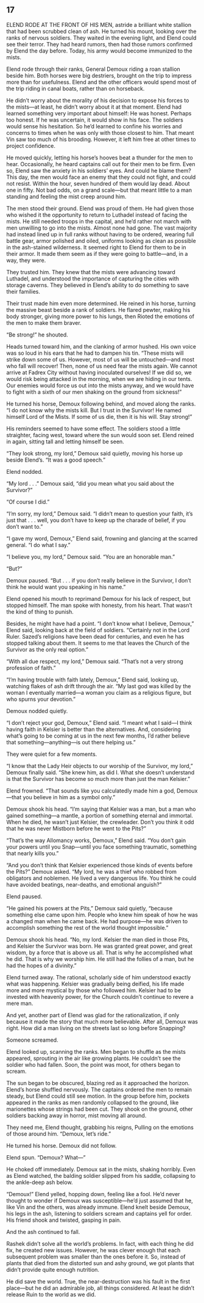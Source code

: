 ## 17


ELEND RODE AT THE FRONT OF HIS MEN, astride a brilliant white stallion that had been scrubbed clean of ash. He turned his mount, looking over the ranks of nervous soldiers. They waited in the evening light, and Elend could see their terror. They had heard rumors, then had those rumors confirmed by Elend the day before. Today, his army would become immunized to the mists.

Elend rode through their ranks, General Demoux riding a roan stallion beside him. Both horses were big destriers, brought on the trip to impress more than for usefulness. Elend and the other officers would spend most of the trip riding in canal boats, rather than on horseback.

He didn’t worry about the morality of his decision to expose his forces to the mists—at least, he didn’t worry about it at that moment. Elend had learned something very important about himself: He was honest. Perhaps too honest. If he was uncertain, it would show in his face. The soldiers would sense his hesitation. So he’d learned to confine his worries and concerns to times when he was only with those closest to him. That meant Vin saw too much of his brooding. However, it left him free at other times to project confidence.

He moved quickly, letting his horse’s hooves beat a thunder for the men to hear. Occasionally, he heard captains call out for their men to be firm. Even so, Elend saw the anxiety in his soldiers’ eyes. And could he blame them? This day, the men would face an enemy that they could not fight, and could not resist. Within the hour, seven hundred of them would lay dead. About one in fifty. Not bad odds, on a grand scale—but that meant little to a man standing and feeling the mist creep around him.

The men stood their ground. Elend was proud of them. He had given those who wished it the opportunity to return to Luthadel instead of facing the mists. He still needed troops in the capital, and he’d rather not march with men unwilling to go into the mists. Almost none had gone. The vast majority had instead lined up in full ranks without having to be ordered, wearing full battle gear, armor polished and oiled, uniforms looking as clean as possible in the ash-stained wilderness. It seemed right to Elend for them to be in their armor. It made them seem as if they were going to battle—and, in a way, they were.

They trusted him. They knew that the mists were advancing toward Luthadel, and understood the importance of capturing the cities with storage caverns. They believed in Elend’s ability to do something to save their families.

Their trust made him even more determined. He reined in his horse, turning the massive beast beside a rank of soldiers. He flared pewter, making his body stronger, giving more power to his lungs, then Rioted the emotions of the men to make them braver.

“Be strong!” he shouted.

Heads turned toward him, and the clanking of armor hushed. His own voice was so loud in his ears that he had to dampen his tin. “These mists will strike down some of us. However, most of us will be untouched—and most who fall will recover! Then, none of us need fear the mists again. We cannot arrive at Fadrex City without having inoculated ourselves! If we did so, we would risk being attacked in the morning, when we are hiding in our tents. Our enemies would force us out into the mists anyway, and we would have to fight with a sixth of our men shaking on the ground from sickness!”

He turned his horse, Demoux following behind, and moved along the ranks. “I do not know why the mists kill. But I trust in the Survivor! He named himself Lord of the Mists. If some of us die, then it is his will. Stay strong!”

His reminders seemed to have some effect. The soldiers stood a little straighter, facing west, toward where the sun would soon set. Elend reined in again, sitting tall and letting himself be seen.

“They look strong, my lord,” Demoux said quietly, moving his horse up beside Elend’s. “It was a good speech.”

Elend nodded.

“My lord . . .” Demoux said, “did you mean what you said about the Survivor?”

“Of course I did.”

“I’m sorry, my lord,” Demoux said. “I didn’t mean to question your faith, it’s just that . . . well, you don’t have to keep up the charade of belief, if you don’t want to.”

“I gave my word, Demoux,” Elend said, frowning and glancing at the scarred general. “I do what I say.”

“I believe you, my lord,” Demoux said. “You are an honorable man.”

“But?”

Demoux paused. “But . . . if you don’t really believe in the Survivor, I don’t think he would want you speaking in his name.”

Elend opened his mouth to reprimand Demoux for his lack of respect, but stopped himself. The man spoke with honesty, from his heart. That wasn’t the kind of thing to punish.

Besides, he might have had a point. “I don’t know what I believe, Demoux,” Elend said, looking back at the field of soldiers. “Certainly not in the Lord Ruler. Sazed’s religions have been dead for centuries, and even he has stopped talking about them. It seems to me that leaves the Church of the Survivor as the only real option.”

“With all due respect, my lord,” Demoux said. “That’s not a very strong profession of faith.”

“I’m having trouble with faith lately, Demoux,” Elend said, looking up, watching flakes of ash drift through the air. “My last god was killed by the woman I eventually married—a woman you claim as a religious figure, but who spurns your devotion.”

Demoux nodded quietly.

“I don’t reject your god, Demoux,” Elend said. “I meant what I said—I think having faith in Kelsier is better than the alternatives. And, considering what’s going to be coming at us in the next few months, I’d rather believe that something—anything—is out there helping us.”

They were quiet for a few moments.

“I know that the Lady Heir objects to our worship of the Survivor, my lord,” Demoux finally said. “She knew him, as did I. What she doesn’t understand is that the Survivor has become so much more than just the man Kelsier.”

Elend frowned. “That sounds like you calculatedly made him a god, Demoux—that you believe in him as a symbol only.”

Demoux shook his head. “I’m saying that Kelsier was a man, but a man who gained something—a mantle, a portion of something eternal and immortal. When he died, he wasn’t just Kelsier, the crewleader. Don’t you think it odd that he was never Mistborn before he went to the Pits?”

“That’s the way Allomancy works, Demoux,” Elend said. “You don’t gain your powers until you Snap—until you face something traumatic, something that nearly kills you.”

“And you don’t think that Kelsier experienced those kinds of events before the Pits?” Demoux asked. “My lord, he was a thief who robbed from obligators and noblemen. He lived a very dangerous life. You think he could have avoided beatings, near-deaths, and emotional anguish?”

Elend paused.

“He gained his powers at the Pits,” Demoux said quietly, “because something else came upon him. People who knew him speak of how he was a changed man when he came back. He had purpose—he was driven to accomplish something the rest of the world thought impossible.”

Demoux shook his head. “No, my lord. Kelsier the man died in those Pits, and Kelsier the Survivor was born. He was granted great power, and great wisdom, by a force that is above us all. That is why he accomplished what he did. That is why we worship him. He still had the follies of a man, but he had the hopes of a divinity.”

Elend turned away. The rational, scholarly side of him understood exactly what was happening. Kelsier was gradually being deified, his life made more and more mystical by those who followed him. Kelsier had to be invested with heavenly power, for the Church couldn’t continue to revere a mere man.

And yet, another part of Elend was glad for the rationalization, if only because it made the story that much more believable. After all, Demoux was right. How did a man living on the streets last so long before Snapping?

Someone screamed.

Elend looked up, scanning the ranks. Men began to shuffle as the mists appeared, sprouting in the air like growing plants. He couldn’t see the soldier who had fallen. Soon, the point was moot, for others began to scream.

The sun began to be obscured, blazing red as it approached the horizon. Elend’s horse shuffled nervously. The captains ordered the men to remain steady, but Elend could still see motion. In the group before him, pockets appeared in the ranks as men randomly collapsed to the ground, like marionettes whose strings had been cut. They shook on the ground, other soldiers backing away in horror, mist moving all around.

They need me, Elend thought, grabbing his reigns, Pulling on the emotions of those around him. “Demoux, let’s ride.”

He turned his horse. Demoux did not follow.

Elend spun. “Demoux? What—”

He choked off immediately. Demoux sat in the mists, shaking horribly. Even as Elend watched, the balding soldier slipped from his saddle, collapsing to the ankle-deep ash below.

“Demoux!” Elend yelled, hopping down, feeling like a fool. He’d never thought to wonder if Demoux was susceptible—he’d just assumed that he, like Vin and the others, was already immune. Elend knelt beside Demoux, his legs in the ash, listening to soldiers scream and captains yell for order. His friend shook and twisted, gasping in pain.

And the ash continued to fall.



Rashek didn’t solve all the world’s problems. In fact, with each thing he did fix, he created new issues. However, he was clever enough that each subsequent problem was smaller than the ones before it. So, instead of plants that died from the distorted sun and ashy ground, we got plants that didn’t provide quite enough nutrition.

He did save the world. True, the near-destruction was his fault in the first place—but he did an admirable job, all things considered. At least he didn’t release Ruin to the world as we did.





